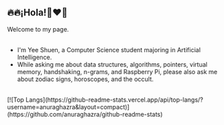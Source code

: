 <h2>🔥🔥¡Hola!👋❤️‍🔥</h2> 

Welcome to my page. <br><br>

* I'm Yee Shuen, a Computer Science student majoring in Artificial Intelligence.
* While asking me about data structures, algorithms, pointers, virtual memory, handshaking, n-grams, and Raspberry Pi, please also ask me about zodiac signs, horoscopes, and the occult.

<br>
[![Top Langs](https://github-readme-stats.vercel.app/api/top-langs/?username=anuraghazra&layout=compact)](https://github.com/anuraghazra/github-readme-stats)
